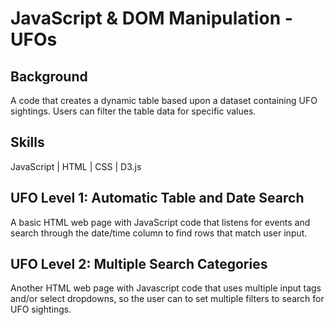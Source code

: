 # JavaScript & DOM Manipulation - UFOs

## Background

A code that creates a dynamic table based upon a dataset containing UFO sightings. Users can filter the table data for specific values.

## Skills

JavaScript | HTML | CSS | D3.js

## UFO Level 1: Automatic Table and Date Search

A basic HTML web page with JavaScript code that listens for events and search through the date/time column to find rows that match user input.

## UFO Level 2: Multiple Search Categories

Another HTML web page with Javascript code that uses multiple input tags and/or select dropdowns, so the user can to set multiple filters to search for UFO sightings.

